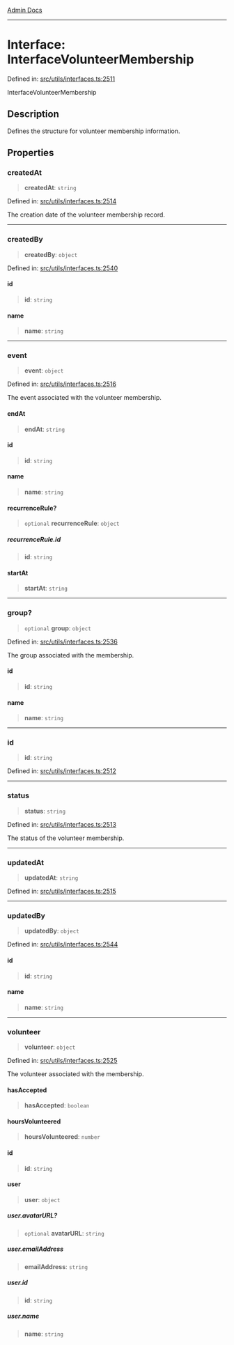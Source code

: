 [Admin Docs](/)

---

# Interface: InterfaceVolunteerMembership

Defined in: [src/utils/interfaces.ts:2511](https://github.com/PalisadoesFoundation/talawa-admin/blob/main/src/utils/interfaces.ts#L2511)

InterfaceVolunteerMembership

## Description

Defines the structure for volunteer membership information.

## Properties

### createdAt

> **createdAt**: `string`

Defined in: [src/utils/interfaces.ts:2514](https://github.com/PalisadoesFoundation/talawa-admin/blob/main/src/utils/interfaces.ts#L2514)

The creation date of the volunteer membership record.

---

### createdBy

> **createdBy**: `object`

Defined in: [src/utils/interfaces.ts:2540](https://github.com/PalisadoesFoundation/talawa-admin/blob/main/src/utils/interfaces.ts#L2540)

#### id

> **id**: `string`

#### name

> **name**: `string`

---

### event

> **event**: `object`

Defined in: [src/utils/interfaces.ts:2516](https://github.com/PalisadoesFoundation/talawa-admin/blob/main/src/utils/interfaces.ts#L2516)

The event associated with the volunteer membership.

#### endAt

> **endAt**: `string`

#### id

> **id**: `string`

#### name

> **name**: `string`

#### recurrenceRule?

> `optional` **recurrenceRule**: `object`

##### recurrenceRule.id

> **id**: `string`

#### startAt

> **startAt**: `string`

---

### group?

> `optional` **group**: `object`

Defined in: [src/utils/interfaces.ts:2536](https://github.com/PalisadoesFoundation/talawa-admin/blob/main/src/utils/interfaces.ts#L2536)

The group associated with the membership.

#### id

> **id**: `string`

#### name

> **name**: `string`

---

### id

> **id**: `string`

Defined in: [src/utils/interfaces.ts:2512](https://github.com/PalisadoesFoundation/talawa-admin/blob/main/src/utils/interfaces.ts#L2512)

---

### status

> **status**: `string`

Defined in: [src/utils/interfaces.ts:2513](https://github.com/PalisadoesFoundation/talawa-admin/blob/main/src/utils/interfaces.ts#L2513)

The status of the volunteer membership.

---

### updatedAt

> **updatedAt**: `string`

Defined in: [src/utils/interfaces.ts:2515](https://github.com/PalisadoesFoundation/talawa-admin/blob/main/src/utils/interfaces.ts#L2515)

---

### updatedBy

> **updatedBy**: `object`

Defined in: [src/utils/interfaces.ts:2544](https://github.com/PalisadoesFoundation/talawa-admin/blob/main/src/utils/interfaces.ts#L2544)

#### id

> **id**: `string`

#### name

> **name**: `string`

---

### volunteer

> **volunteer**: `object`

Defined in: [src/utils/interfaces.ts:2525](https://github.com/PalisadoesFoundation/talawa-admin/blob/main/src/utils/interfaces.ts#L2525)

The volunteer associated with the membership.

#### hasAccepted

> **hasAccepted**: `boolean`

#### hoursVolunteered

> **hoursVolunteered**: `number`

#### id

> **id**: `string`

#### user

> **user**: `object`

##### user.avatarURL?

> `optional` **avatarURL**: `string`

##### user.emailAddress

> **emailAddress**: `string`

##### user.id

> **id**: `string`

##### user.name

> **name**: `string`
